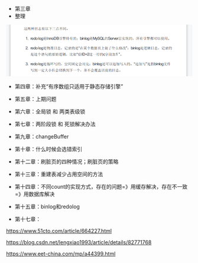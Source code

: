 - 第三章
- 整理

![image-20220808235640799](%E7%94%A8%E5%88%B0%E7%9A%84%E5%9B%BE%E7%89%87/image-20220808235640799.png)

- 第四章：补充“有序数组只适用于静态存储引擎”
- 第五章：上期问题
- 第六章：全局锁 和 两类表级锁
- 第七章：两阶段锁 和 死锁解决办法
- 第九章：changeBuffer
- 第十章：什么时候会选错索引
- 第十二章：刷脏页的四种情况；刷脏页的策略
- 第十三章：重建表减少占用空间的方法
- 第十四章：不同count的实现方式，存在的问题=》用缓存解决，存在不一致=》用数据库解决
- 第十五章：binlog和redolog 

- 第十七章：


https://www.51cto.com/article/664227.html

https://blog.csdn.net/lengxiao1993/article/details/82771768

https://www.eet-china.com/mp/a44399.html



